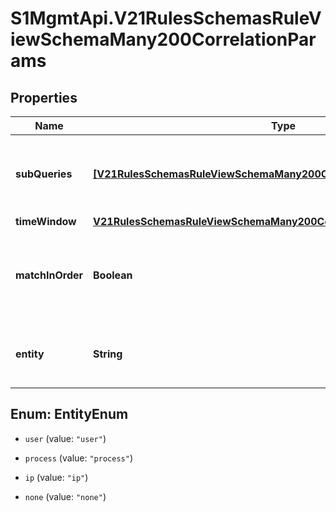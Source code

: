 # S1MgmtApi.V21RulesSchemasRuleViewSchemaMany200CorrelationParams

## Properties
Name | Type | Description | Notes
------------ | ------------- | ------------- | -------------
**subQueries** | [**[V21RulesSchemasRuleViewSchemaMany200CorrelationParamsSubQueries]**](V21RulesSchemasRuleViewSchemaMany200CorrelationParamsSubQueries.md) | The list of subqueries for the custom detection rule. | [optional] 
**timeWindow** | [**V21RulesSchemasRuleViewSchemaMany200CorrelationParamsTimeWindow**](V21RulesSchemasRuleViewSchemaMany200CorrelationParamsTimeWindow.md) |  | [optional] 
**matchInOrder** | **Boolean** | Set to True to require subqueries to match in sequence to trigger an alert. | 
**entity** | **String** | A common entity used to group matching events. | 


<a name="EntityEnum"></a>
## Enum: EntityEnum


* `user` (value: `"user"`)

* `process` (value: `"process"`)

* `ip` (value: `"ip"`)

* `none` (value: `"none"`)




